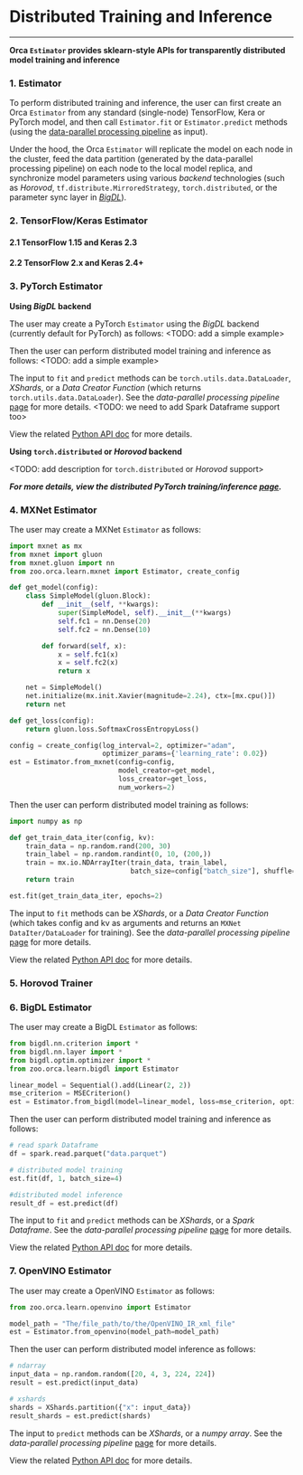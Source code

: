 # Distributed Training and Inference

---

**Orca `Estimator` provides sklearn-style APIs for transparently distributed model training and inference** 

### **1. Estimator**

To perform distributed training and inference, the user can  first create an Orca `Estimator` from any standard (single-node) TensorFlow, Kera or PyTorch model, and then call `Estimator.fit` or `Estimator.predict`  methods (using the [data-parallel processing pipeline]() as input).

Under the hood, the Orca `Estimator` will replicate the model on each node in the cluster, feed the data partition (generated by the data-parallel processing pipeline) on each node to the local model replica, and synchronize model parameters using various *backend* technologies (such as *Horovod*, `tf.distribute.MirroredStrategy`, `torch.distributed`, or the parameter sync layer in [*BigDL*]()).

### **2. TensorFlow/Keras Estimator**

#### **2.1 TensorFlow 1.15 and Keras 2.3**
#### **2.2 TensorFlow 2.x and Keras 2.4+**

### **3. PyTorch Estimator**

**Using *BigDL* backend**

The user may create a PyTorch `Estimator` using the *BigDL* backend (currently default for PyTorch) as follows: <TODO: add a simple example>

Then the user can perform distributed model training and inference as follows: <TODO: add a simple example>

The input to `fit` and `predict` methods can be `torch.utils.data.DataLoader`, *XShards*, or a *Data Creator Function* (which returns `torch.utils.data.DataLoader`). See the *data-parallel processing pipeline* [page]() for more details. <TODO: we need to add Spark Dataframe support too>

View the related [Python API doc]() for more details.

**Using `torch.distributed` or *Horovod* backend**

<TODO: add description for `torch.distributed` or *Horovod* support>

***For more details, view the distributed PyTorch training/inference [page]().*** 

### **4. MXNet Estimator**

The user may create a MXNet `Estimator` as follows:
```python
import mxnet as mx
from mxnet import gluon
from mxnet.gluon import nn
from zoo.orca.learn.mxnet import Estimator, create_config

def get_model(config):
    class SimpleModel(gluon.Block):
        def __init__(self, **kwargs):
            super(SimpleModel, self).__init__(**kwargs)
            self.fc1 = nn.Dense(20)
            self.fc2 = nn.Dense(10)

        def forward(self, x):
            x = self.fc1(x)
            x = self.fc2(x)
            return x

    net = SimpleModel()
    net.initialize(mx.init.Xavier(magnitude=2.24), ctx=[mx.cpu()])
    return net

def get_loss(config):
    return gluon.loss.SoftmaxCrossEntropyLoss()

config = create_config(log_interval=2, optimizer="adam",
                       optimizer_params={'learning_rate': 0.02})
est = Estimator.from_mxnet(config=config,
                           model_creator=get_model,
                           loss_creator=get_loss,
                           num_workers=2)
```

Then the user can perform distributed model training as follows:
```python
import numpy as np

def get_train_data_iter(config, kv):
    train_data = np.random.rand(200, 30)
    train_label = np.random.randint(0, 10, (200,))
    train = mx.io.NDArrayIter(train_data, train_label,
                              batch_size=config["batch_size"], shuffle=True)
    return train

est.fit(get_train_data_iter, epochs=2)
```

The input to `fit` methods can be *XShards*, or a *Data Creator Function* (which takes config and kv as arguments and returns an `MXNet DataIter/DataLoader` for training). See the *data-parallel processing pipeline* [page](./data-parallel-processing.html) for more details.

View the related [Python API doc]() for more details.

### **5. Horovod Trainer**

### **6. BigDL Estimator**

The user may create a BigDL `Estimator` as follows:
```python
from bigdl.nn.criterion import *
from bigdl.nn.layer import *
from bigdl.optim.optimizer import *
from zoo.orca.learn.bigdl import Estimator

linear_model = Sequential().add(Linear(2, 2))
mse_criterion = MSECriterion()
est = Estimator.from_bigdl(model=linear_model, loss=mse_criterion, optimizer=Adam())
```

Then the user can perform distributed model training and inference as follows:
```python
# read spark Dataframe
df = spark.read.parquet("data.parquet")

# distributed model training
est.fit(df, 1, batch_size=4)

#distributed model inference
result_df = est.predict(df)
```

The input to `fit` and `predict` methods can be *XShards*, or a *Spark Dataframe*. See the *data-parallel processing pipeline* [page](./data-parallel-processing.html) for more details.

View the related [Python API doc]() for more details.

### **7. OpenVINO Estimator**

The user may create a OpenVINO `Estimator` as follows:
```python
from zoo.orca.learn.openvino import Estimator

model_path = "The/file_path/to/the/OpenVINO_IR_xml_file"
est = Estimator.from_openvino(model_path=model_path)
```

Then the user can perform distributed model inference as follows:
```python
# ndarray
input_data = np.random.random([20, 4, 3, 224, 224])
result = est.predict(input_data)

# xshards
shards = XShards.partition({"x": input_data})
result_shards = est.predict(shards)
```

The input to `predict` methods can be *XShards*, or a *numpy array*. See the *data-parallel processing pipeline* [page](./data-parallel-processing.html) for more details.

View the related [Python API doc]() for more details.
